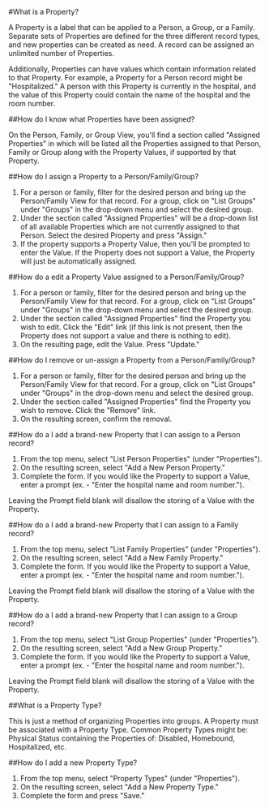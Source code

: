 #What is a Property?

A Property is a label that can be applied to a Person, a Group, or a Family. Separate sets of Properties are defined for the three different record types, and new properties can be created as need. A record can be assigned an unlimited number of Properties.

Additionally, Properties can have values which contain information related to that Property. For example, a Property for a Person record might be "Hospitalized." A person with this Property is currently in the hospital, and the value of this Property could contain the name of the hospital and the room number.

##How do I know what Properties have been assigned?

On the Person, Family, or Group View, you'll find a section called "Assigned Properties" in which will be listed all the Properties assigned to that Person, Family or Group along with the Property Values, if supported by that Property.

##How do I assign a Property to a Person/Family/Group?

1. For a person or family, filter for the desired person and bring up the Person/Family View for that record. For a group, click on "List Groups" under "Groups" in the drop-down menu and select the desired group.
2. Under the section called "Assigned Properties" will be a drop-down list of all available Properties which are not currently assigned to that Person. Select the desired Property and press "Assign."
3. If the property supports a Property Value, then you'll be prompted to enter the Value. If the Property does not support a Value, the Property will just be automatically assigned.

##How do a edit a Property Value assigned to a Person/Family/Group?

1. For a person or family, filter for the desired person and bring up the Person/Family View for that record. For a group, click on "List Groups" under "Groups" in the drop-down menu and select the desired group.
2. Under the section called "Assigned Properties" find the Property you wish to edit. Click the "Edit" link (if this link is not present, then the Property does not support a value and there is nothing to edit).
3. On the resulting page, edit the Value. Press "Update."

##How do I remove or un-assign a Property from a Person/Family/Group?

1. For a person or family, filter for the desired person and bring up the Person/Family View for that record. For a group, click on "List Groups" under "Groups" in the drop-down menu and select the desired group.
2. Under the section called "Assigned Properties" find the Property you wish to remove. Click the "Remove" link.
3. On the resulting screen, confirm the removal.

##How do a I add a brand-new Property that I can assign to a Person record?

1. From the top menu, select "List Person Properties" (under "Properties").
2. On the resulting screen, select "Add a New Person Property."
3. Complete the form. If you would like the Property to support a Value, enter a prompt (ex. - "Enter the hospital name and room number."). 

Leaving the Prompt field blank will disallow the storing of a Value with the Property.

##How do a I add a brand-new Property that I can assign to a Family record?

1. From the top menu, select "List Family Properties" (under "Properties").
2. On the resulting screen, select "Add a New Family Property."
3. Complete the form. If you would like the Property to support a Value, enter a prompt (ex. - "Enter the hospital name and room number."). 

Leaving the Prompt field blank will disallow the storing of a Value with the Property.

##How do a I add a brand-new Property that I can assign to a Group record?

1. From the top menu, select "List Group Properties" (under "Properties").
2. On the resulting screen, select "Add a New Group Property."
3. Complete the form. If you would like the Property to support a Value, enter a prompt (ex. - "Enter the hospital name and room number."). 

Leaving the Prompt field blank will disallow the storing of a Value with the Property.

##What is a Property Type?

This is just a method of organizing Properties into groups. A Property must be associated with a Property Type. Common Property Types might be: Physical Status containing the Properties of: Disabled, Homebound, Hospitalized, etc.

##How do I add a new Property Type?

1. From the top menu, select "Property Types" (under "Properties").
2. On the resulting screen, select "Add a New Property Type."
3. Complete the form and press "Save."
